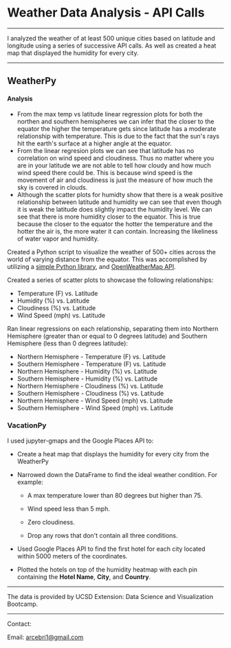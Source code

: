 # Weather Data Analysis - API Calls

- - -

I analyzed the weather of at least 500 unique cities based on latitude and longitude using a series of successive API calls.
As well as created a heat map that displayed the humidity for every city.

- - -

## WeatherPy

#### Analysis
 * From the max temp vs latitude linear regression plots for both the northen and southern hemispheres we can infer that the closer to the equator the higher the temperature gets since latitude has a moderate relationship with temperature. This is due to the fact that the sun's rays hit the earth's surface at a higher angle at the equator.
 * From the linear regresion plots we can see that latitude has no correlation on wind speed and cloudiness. Thus no matter where you are in your latitude we are not able to tell how cloudy and how much wind speed there could be. This is because wind speed is the movement of air and cloudiness is just the measure of how much the sky is covered in clouds.
 * Although the scatter plots for humidty show that there is a weak positive relationship between latitude and humidity we can see that even though it is weak the latitude does slightly impact the humidity level. We can see that there is more humidity closer to the equator. This is true because the closer to the equator the hotter the temperature and the hotter the air is, the more water it can contain. Increasing the likeliness of water vapor and humidity.

Created a Python script to visualize the weather of 500+ cities across the world of varying distance from the equator. This was accomplished by utilizing a [simple Python library](https://pypi.python.org/pypi/citipy), and [OpenWeatherMap API](https://openweathermap.org/api).

Created a series of scatter plots to showcase the following relationships:

* Temperature (F) vs. Latitude
* Humidity (%) vs. Latitude
* Cloudiness (%) vs. Latitude
* Wind Speed (mph) vs. Latitude


Ran linear regressions on each relationship, separating them into Northern Hemisphere (greater than or equal to 0 degrees latitude) and Southern Hemisphere (less than 0 degrees latitude):

* Northern Hemisphere - Temperature (F) vs. Latitude
* Southern Hemisphere - Temperature (F) vs. Latitude
* Northern Hemisphere - Humidity (%) vs. Latitude
* Southern Hemisphere - Humidity (%) vs. Latitude
* Northern Hemisphere - Cloudiness (%) vs. Latitude
* Southern Hemisphere - Cloudiness (%) vs. Latitude
* Northern Hemisphere - Wind Speed (mph) vs. Latitude
* Southern Hemisphere - Wind Speed (mph) vs. Latitude


### VacationPy

I used jupyter-gmaps and the Google Places API to:

* Create a heat map that displays the humidity for every city from the WeatherPy

* Narrowed down the DataFrame to find the ideal weather condition. For example:

  * A max temperature lower than 80 degrees but higher than 75.

  * Wind speed less than 5 mph.

  * Zero cloudiness.

  * Drop any rows that don't contain all three conditions.

* Used Google Places API to find the first hotel for each city located within 5000 meters of the coordinates.

* Plotted the hotels on top of the humidity heatmap with each pin containing the **Hotel Name**, **City**, and **Country**.


- - -
The data is provided by UCSD Extension: Data Science and Visualization Bootcamp.
- - -

Contact:

Email: arcebri1@gmail.com